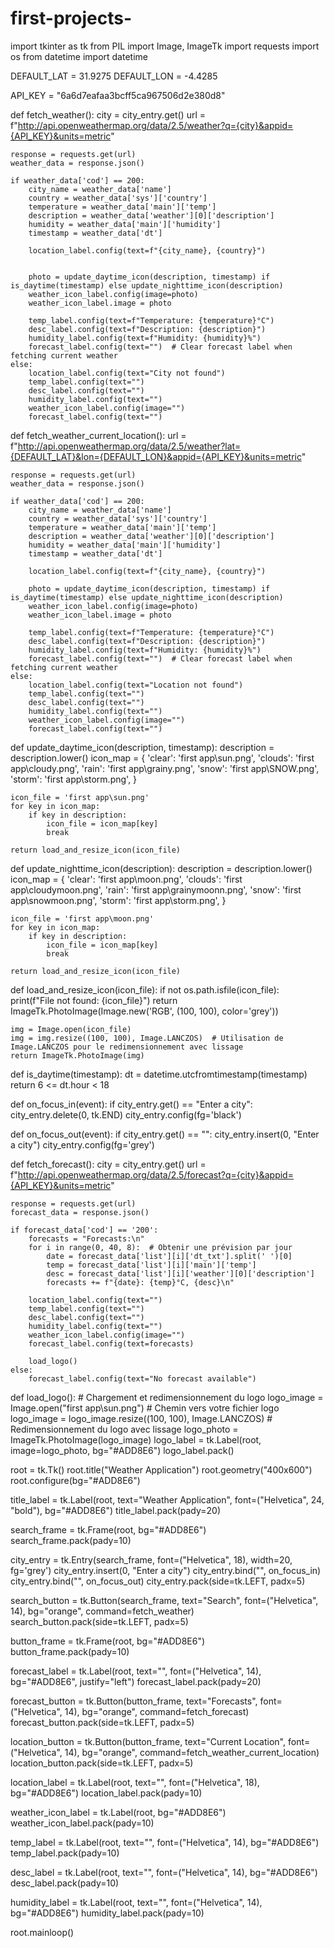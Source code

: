# first-projects-
import tkinter as tk
from PIL import Image, ImageTk
import requests
import os
from datetime import datetime

DEFAULT_LAT = 31.9275
DEFAULT_LON = -4.4285


API_KEY = "6a6d7eafaa3bcff5ca967506d2e380d8"

def fetch_weather():
    city = city_entry.get()
    url = f"http://api.openweathermap.org/data/2.5/weather?q={city}&appid={API_KEY}&units=metric"

    response = requests.get(url)
    weather_data = response.json()

    if weather_data['cod'] == 200:
        city_name = weather_data['name']
        country = weather_data['sys']['country']
        temperature = weather_data['main']['temp']
        description = weather_data['weather'][0]['description']
        humidity = weather_data['main']['humidity']
        timestamp = weather_data['dt']

        location_label.config(text=f"{city_name}, {country}")


        photo = update_daytime_icon(description, timestamp) if is_daytime(timestamp) else update_nighttime_icon(description)
        weather_icon_label.config(image=photo)
        weather_icon_label.image = photo

        temp_label.config(text=f"Temperature: {temperature}°C")
        desc_label.config(text=f"Description: {description}")
        humidity_label.config(text=f"Humidity: {humidity}%")
        forecast_label.config(text="")  # Clear forecast label when fetching current weather
    else:
        location_label.config(text="City not found")
        temp_label.config(text="")
        desc_label.config(text="")
        humidity_label.config(text="")
        weather_icon_label.config(image="")
        forecast_label.config(text="")


def fetch_weather_current_location():
    url = f"http://api.openweathermap.org/data/2.5/weather?lat={DEFAULT_LAT}&lon={DEFAULT_LON}&appid={API_KEY}&units=metric"

    response = requests.get(url)
    weather_data = response.json()

    if weather_data['cod'] == 200:
        city_name = weather_data['name']
        country = weather_data['sys']['country']
        temperature = weather_data['main']['temp']
        description = weather_data['weather'][0]['description']
        humidity = weather_data['main']['humidity']
        timestamp = weather_data['dt']

        location_label.config(text=f"{city_name}, {country}")

        photo = update_daytime_icon(description, timestamp) if is_daytime(timestamp) else update_nighttime_icon(description)
        weather_icon_label.config(image=photo)
        weather_icon_label.image = photo

        temp_label.config(text=f"Temperature: {temperature}°C")
        desc_label.config(text=f"Description: {description}")
        humidity_label.config(text=f"Humidity: {humidity}%")
        forecast_label.config(text="")  # Clear forecast label when fetching current weather
    else:
        location_label.config(text="Location not found")
        temp_label.config(text="")
        desc_label.config(text="")
        humidity_label.config(text="")
        weather_icon_label.config(image="")
        forecast_label.config(text="")

def update_daytime_icon(description, timestamp):
    description = description.lower()
    icon_map = {
        'clear': 'first app\sun.png',
        'clouds': 'first app\cloudy.png',
        'rain': 'first app\grainy.png',
        'snow': 'first app\SNOW.png',
        'storm': 'first app\storm.png',
    }

    icon_file = 'first app\sun.png'
    for key in icon_map:
        if key in description:
            icon_file = icon_map[key]
            break

    return load_and_resize_icon(icon_file)

def update_nighttime_icon(description):
    description = description.lower()
    icon_map = {
        'clear': 'first app\moon.png',
        'clouds': 'first app\cloudymoon.png',
        'rain': 'first app\grainymoonn.png',
        'snow': 'first app\snowmoon.png',
        'storm': 'first app\storm.png',
    }

    icon_file = 'first app\moon.png'
    for key in icon_map:
        if key in description:
            icon_file = icon_map[key]
            break

    return load_and_resize_icon(icon_file)

def load_and_resize_icon(icon_file):
    if not os.path.isfile(icon_file):
        print(f"File not found: {icon_file}")
        return ImageTk.PhotoImage(Image.new('RGB', (100, 100), color='grey'))

    img = Image.open(icon_file)
    img = img.resize((100, 100), Image.LANCZOS)  # Utilisation de Image.LANCZOS pour le redimensionnement avec lissage
    return ImageTk.PhotoImage(img)

def is_daytime(timestamp):
    dt = datetime.utcfromtimestamp(timestamp)
    return 6 <= dt.hour < 18

def on_focus_in(event):
    if city_entry.get() == "Enter a city":
        city_entry.delete(0, tk.END)
        city_entry.config(fg='black')

def on_focus_out(event):
    if city_entry.get() == "":
        city_entry.insert(0, "Enter a city")
        city_entry.config(fg='grey')

def fetch_forecast():
    city = city_entry.get()
    url = f"http://api.openweathermap.org/data/2.5/forecast?q={city}&appid={API_KEY}&units=metric"
    
    response = requests.get(url)
    forecast_data = response.json()

    if forecast_data['cod'] == '200':
        forecasts = "Forecasts:\n"
        for i in range(0, 40, 8):  # Obtenir une prévision par jour
            date = forecast_data['list'][i]['dt_txt'].split(' ')[0]
            temp = forecast_data['list'][i]['main']['temp']
            desc = forecast_data['list'][i]['weather'][0]['description']
            forecasts += f"{date}: {temp}°C, {desc}\n"
        
        location_label.config(text="")
        temp_label.config(text="")
        desc_label.config(text="")
        humidity_label.config(text="")
        weather_icon_label.config(image="")
        forecast_label.config(text=forecasts)
        
        load_logo()
    else:
        forecast_label.config(text="No forecast available")

def load_logo():
    # Chargement et redimensionnement du logo
    logo_image = Image.open("first app\sun.png")  # Chemin vers votre fichier logo
    logo_image = logo_image.resize((100, 100), Image.LANCZOS)  # Redimensionnement du logo avec lissage
    logo_photo = ImageTk.PhotoImage(logo_image)
    logo_label = tk.Label(root, image=logo_photo, bg="#ADD8E6")
    logo_label.pack()

root = tk.Tk()
root.title("Weather Application")
root.geometry("400x600")
root.configure(bg="#ADD8E6")

title_label = tk.Label(root, text="Weather Application", font=("Helvetica", 24, "bold"), bg="#ADD8E6")
title_label.pack(pady=20)

search_frame = tk.Frame(root, bg="#ADD8E6")
search_frame.pack(pady=10)

city_entry = tk.Entry(search_frame, font=("Helvetica", 18), width=20, fg='grey')
city_entry.insert(0, "Enter a city")
city_entry.bind("<FocusIn>", on_focus_in)
city_entry.bind("<FocusOut>", on_focus_out)
city_entry.pack(side=tk.LEFT, padx=5)

search_button = tk.Button(search_frame, text="Search", font=("Helvetica", 14), bg="orange", command=fetch_weather)
search_button.pack(side=tk.LEFT, padx=5)

button_frame = tk.Frame(root, bg="#ADD8E6")
button_frame.pack(pady=10)

forecast_label = tk.Label(root, text="", font=("Helvetica", 14), bg="#ADD8E6", justify="left")
forecast_label.pack(pady=20)

forecast_button = tk.Button(button_frame, text="Forecasts", font=("Helvetica", 14), bg="orange", command=fetch_forecast)
forecast_button.pack(side=tk.LEFT, padx=5)

location_button = tk.Button(button_frame, text="Current Location", font=("Helvetica", 14), bg="orange", command=fetch_weather_current_location)
location_button.pack(side=tk.LEFT, padx=5)

location_label = tk.Label(root, text="", font=("Helvetica", 18), bg="#ADD8E6")
location_label.pack(pady=10)

weather_icon_label = tk.Label(root, bg="#ADD8E6")
weather_icon_label.pack(pady=10)

temp_label = tk.Label(root, text="", font=("Helvetica", 14), bg="#ADD8E6")
temp_label.pack(pady=10)

desc_label = tk.Label(root, text="", font=("Helvetica", 14), bg="#ADD8E6")
desc_label.pack(pady=10)

humidity_label = tk.Label(root, text="", font=("Helvetica", 14), bg="#ADD8E6")
humidity_label.pack(pady=10)

root.mainloop()
